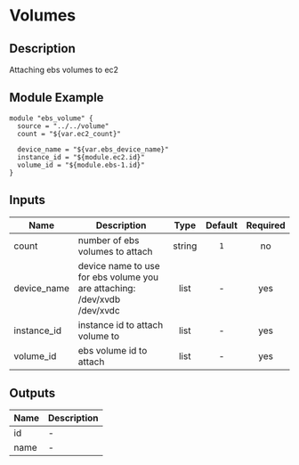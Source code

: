 # Volumes 

## Description
Attaching ebs volumes to ec2

## Module Example
```
module "ebs_volume" {
  source = "../../volume"
  count = "${var.ec2_count}"

  device_name = "${var.ebs_device_name}"
  instance_id = "${module.ec2.id}"
  volume_id = "${module.ebs-1.id}"
}
``` 

## Inputs

| Name | Description | Type | Default | Required |
|------|-------------|:----:|:-----:|:-----:|
| count | number of ebs volumes to attach | string | `1` | no |
| device_name | device name to use for ebs volume you are attaching:  /dev/xvdb /dev/xvdc | list | - | yes |
| instance_id | instance id to attach volume to | list | - | yes |
| volume_id | ebs volume id to attach | list | - | yes |

## Outputs

| Name | Description |
|------|-------------|
| id | - |
| name | - |

